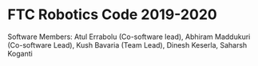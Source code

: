 # FTC Robotics Code 2019-2020
 
Software Members: Atul Errabolu (Co-software lead), Abhiram Maddukuri (Co-software Lead), Kush Bavaria (Team Lead), Dinesh Keserla, Saharsh Koganti
